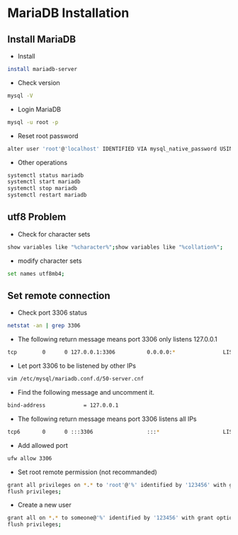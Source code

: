 # MariaDB Installation

## Install MariaDB
- Install
``` bash
install mariadb-server
```

- Check version
``` bash
mysql -V
```

- Login MariaDB
``` bash
mysql -u root -p
```

- Reset root password
``` bash
alter user 'root'@'localhost' IDENTIFIED VIA mysql_native_password USING password('ZzAlpha1!mr');
```

- Other operations
``` bash
systemctl status mariadb
systemctl start mariadb
systemctl stop mariadb
systemctl restart mariadb
```

## utf8 Problem
- Check for character sets
``` bash
show variables like "%character%";show variables like "%collation%";
```

- modify character sets
``` bash
set names utf8mb4;
```

## Set remote connection
- Check port 3306 status
``` bash
netstat -an | grep 3306
```

- The following return message means port 3306 only listens 127.0.0.1
``` bash
tcp        0      0 127.0.0.1:3306          0.0.0.0:*               LISTEN
```

- Let port 3306 to be listened by other IPs
``` bash
vim /etc/mysql/mariadb.conf.d/50-server.cnf
```

- Find the following message and uncomment it.
``` bash
bind-address            = 127.0.0.1
```

- The following return message means port 3306 listens all IPs
``` bash
tcp6       0      0 :::3306                 :::*                    LISTEN
```

- Add allowed port
``` bash
ufw allow 3306
```

- Set root remote permission (not recommanded)
``` bash
grant all privileges on *.* to 'root'@'%' identified by '123456' with grant option;
flush privileges;
```

- Create a new user
``` bash
grant all on *.* to someone@'%' identified by '123456' with grant option;
flush privileges;
```